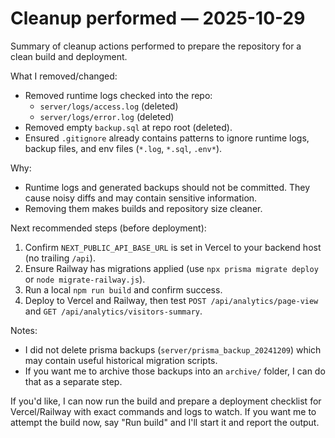 # Cleanup performed — 2025-10-29

Summary of cleanup actions performed to prepare the repository for a clean build and deployment.

What I removed/changed:

- Removed runtime logs checked into the repo:
  - `server/logs/access.log` (deleted)
  - `server/logs/error.log` (deleted)
- Removed empty `backup.sql` at repo root (deleted).
- Ensured `.gitignore` already contains patterns to ignore runtime logs, backup files, and env files (`*.log`, `*.sql`, `.env*`).

Why:
- Runtime logs and generated backups should not be committed. They cause noisy diffs and may contain sensitive information.
- Removing them makes builds and repository size cleaner.

Next recommended steps (before deployment):

1. Confirm `NEXT_PUBLIC_API_BASE_URL` is set in Vercel to your backend host (no trailing `/api`).
2. Ensure Railway has migrations applied (use `npx prisma migrate deploy` or `node migrate-railway.js`).
3. Run a local `npm run build` and confirm success.
4. Deploy to Vercel and Railway, then test `POST /api/analytics/page-view` and `GET /api/analytics/visitors-summary`.

Notes:
- I did not delete prisma backups (`server/prisma_backup_20241209`) which may contain useful historical migration scripts.
- If you want me to archive those backups into an `archive/` folder, I can do that as a separate step.

If you'd like, I can now run the build and prepare a deployment checklist for Vercel/Railway with exact commands and logs to watch. If you want me to attempt the build now, say "Run build" and I'll start it and report the output.
